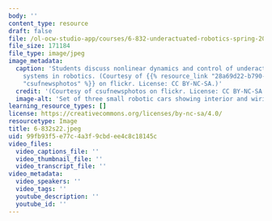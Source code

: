 ```yaml
---
body: ''
content_type: resource
draft: false
file: /ol-ocw-studio-app/courses/6-832-underactuated-robotics-spring-2022/6-832s22.jpeg
file_size: 171184
file_type: image/jpeg
image_metadata:
  caption: 'Students discuss nonlinear dynamics and control of underactuated mechanical
    systems in robotics. (Courtesy of {{% resource_link "28a69d22-b790-4622-9d16-8486e5bdf963"
    "csufnewsphotos" %}} on flickr. License: CC BY-NC-SA.)'
  credit: '(Courtesy of csufnewsphotos on flickr. License: CC BY-NC-SA.)'
  image-alt: 'Set of three small robotic cars showing interior and wiring. '
learning_resource_types: []
license: https://creativecommons.org/licenses/by-nc-sa/4.0/
resourcetype: Image
title: 6-832s22.jpeg
uid: 99fb93f5-e77c-4a3f-9cbd-ee4c8c18145c
video_files:
  video_captions_file: ''
  video_thumbnail_file: ''
  video_transcript_file: ''
video_metadata:
  video_speakers: ''
  video_tags: ''
  youtube_description: ''
  youtube_id: ''
---
```

